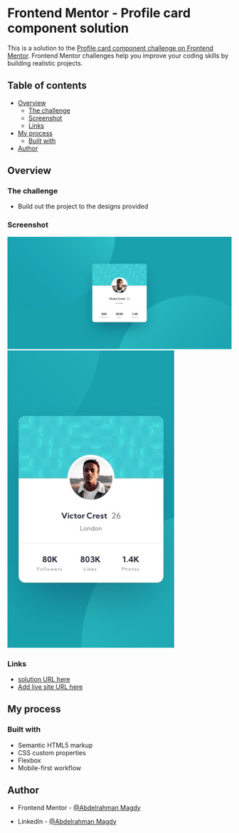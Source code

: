 # Frontend Mentor - Profile card component solution

This is a solution to the [Profile card component challenge on Frontend Mentor](https://www.frontendmentor.io/challenges/profile-card-component-cfArpWshJ). Frontend Mentor challenges help you improve your coding skills by building realistic projects.

## Table of contents

- [Overview](#overview)
  - [The challenge](#the-challenge)
  - [Screenshot](#screenshot)
  - [Links](#links)
- [My process](#my-process)
  - [Built with](#built-with)
- [Author](#author)

## Overview

### The challenge

- Build out the project to the designs provided

### Screenshot

![](design/desktop-design.jpg)
![](design/mobile-design.jpg)

### Links

- [solution URL here](https://www.frontendmentor.io/solutions/profile-card-component-HJcXcRA0V6)
- [Add live site URL here](https://profile-card-component-dun-three.vercel.app/)

## My process

### Built with

- Semantic HTML5 markup
- CSS custom properties
- Flexbox
- Mobile-first workflow

## Author

- Frontend Mentor - [@Abdelrahman Magdy](https://www.frontendmentor.io/profile/Abdelrahman-Magdy-Elawady)

- LinkedIn - [@Abdelrahman Magdy](www.linkedin.com/in/abdelrahman-magdy-el-awady)
